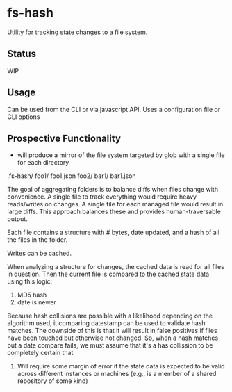 # fs-hash

Utility for tracking state changes to a file system.

## Status

WIP

## Usage

Can be used from the CLI or via javascript API. Uses a configuration file or CLI options

## Prospective Functionality

- will produce a mirror of the file system targeted by glob with a single file for each directory

.fs-hash/
  foo1/
  foo1.json
  foo2/
     bar1/
     bar1.json

The goal of aggregating folders is to balance diffs when files change with convenience. A single file to track everything would require heavy reads/writes on changes. A single file for each managed file would result in large diffs. This approach balances these and provides human-traversable output.

Each file contains a structure with # bytes, date updated, and a hash of all the files in the folder.

Writes can be cached.

When analyzing a structure for changes, the cached data is read for all files in question. Then the current file is compared to the cached state data using this logic:

1) MD5 hash
2) date is newer

Because hash collisions are possible with a likelihood depending on the algorithm used, it comparing datestamp can be used to validate hash matches. The downside of this is that it will result in false positives if files have been touched but otherwise not changed. So, when a hash matches but a date compare fails, we must assume that it's a has collission to be completely certain that

1) Will require some margin of error if the state data is expected to be valid across different instances or machines (e.g., is a member of a shared repository of some kind)



